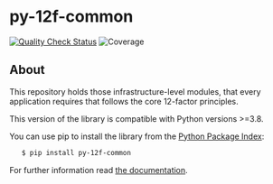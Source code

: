 # py-12f-common

[![Quality Check Status](https://github.com/tombenke/py-12f-common/workflows/Quality%20Check/badge.svg)](https://github.com/tombenke/py-12f-common)
![Coverage](./coverage.svg)

## About

This repository holds those infrastructure-level modules,
that every application requires that follows the core 12-factor principles.

This version of the library is compatible with Python versions >=3.8.

You can use pip to install the library from the
[Python Package Index](https://pypi.org/project/py-12f-common/):

```bash
   $ pip install py-12f-common
```

For further information read [the documentation](https://tombenke.github.io/py-12f-common/).
